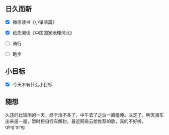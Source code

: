 ## 日久而新
- [x] 微信读书《小镇喧嚣》
- [x] 纸质阅读《中国国家地理河北》
- [ ] 骑行
- [ ] 跑步


## 小目标
- [x] 今天木有什么小目标

## 随想
久违的比较闲的一天，终于活不多了，中午去了之后一直瞌睡。决定了，明天骑车出来遛一遛，暂时将自行车解封。最近网易云给推荐的歌，真的不好听，qing'qing